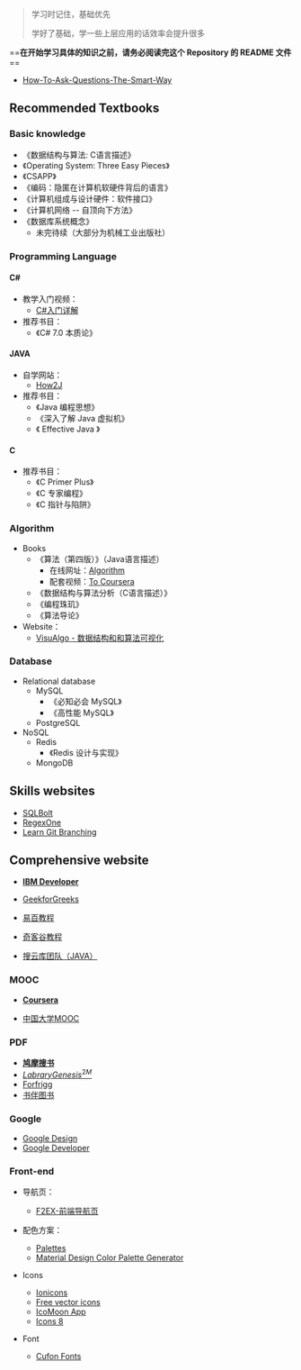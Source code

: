 > 学习时记住，基础优先
>
> 学好了基础，学一些上层应用的话效率会提升很多

==**在开始学习具体的知识之前，请务必阅读完这个 Repository 的 README 文件**==

- [How-To-Ask-Questions-The-Smart-Way](https://github.com/tvvocold/How-To-Ask-Questions-The-Smart-Way#原文how-to-ask-questions-the-smart-way)

## Recommended Textbooks

### Basic knowledge

- 《数据结构与算法: C语言描述》
- 《Operating System: Three Easy Pieces》
- 《CSAPP》
- 《编码：隐匿在计算机软硬件背后的语言》
- 《计算机组成与设计硬件：软件接口》
- 《计算机网络 -- 自顶向下方法》
- 《数据库系统概念》
  - 未完待续（大部分为机械工业出版社）

### Programming Language

#### C#

- 教学入门视频：
  - [C#入门详解](https://www.bilibili.com/video/av1422127/?p=2)
- 推荐书目：
  - 《C# 7.0 本质论》

#### JAVA

- 自学网站：
  - [How2J](https://how2j.cn/)
- 推荐书目：
  - 《Java 编程思想》
  - 《深入了解 Java 虚拟机》
  - 《 Effective Java 》

#### C

- 推荐书目：
  - 《C Primer Plus》
  - 《C 专家编程》
  - 《C 指针与陷阱》

### Algorithm

- Books
  - 《算法（第四版）》（Java语言描述）
    - 在线网址：[Algorithm](https://algs4.cs.princeton.edu/home/)
    - 配套视频：[To Coursera](https://www.coursera.org/learn/algorithms-part1)
  - 《数据结构与算法分析（C语言描述）》
  - 《编程珠玑》
  - 《算法导论》
- Website：
  - [VisuAlgo - 数据结构和和算法可视化](https://visualgo.net/zh)

### Database

- Relational database
  - MySQL
    - 《必知必会 MySQL》
    - 《高性能 MySQL》
  - PostgreSQL
- NoSQL
  - Redis
    - 《Redis 设计与实现》
  - MongoDB

## Skills websites

- [SQLBolt](https://sqlbolt.com/)
- [RegexOne](https://regexone.com/)
- [Learn Git Branching](https://learngitbranching.js.org/)

## Comprehensive website

- [**IBM Developer**](https://www.ibm.com/developerworks/cn/)

- [GeekforGreeks](https://www.geeksforgeeks.org/)
- [易百教程](https://www.yiibai.com/)
- [奇客谷教程](https://www.qikegu.com/)
- [搜云库团队（JAVA）](https://tech.souyunku.com/)

### MOOC

- [**Coursera**](https://www.coursera.org/)

- [中国大学MOOC](https://www.icourse163.org/)

### PDF

- [**鸠摩搜书**](https://www.jiumodiary.com/)
- [$Labrary Genesis^{2M}$](http://gen.lib.rus.ec/)
- [Forfrigg](http://cache9.pinboard.in/williamwoo/321bfa6009b27416727f/#gsc.tab=0)
- [书伴图书](https://bookfere.com/search)

### Google

- [Google Design](https://design.google/)
- [Google Developer](https://developers.google.cn/)

### Front-end

- 导航页：
  - [F2EX-前端导航页](http://hao.f2ex.cn/)

- 配色方案：
  - [Palettes](https://flatuicolors.com/)
  - [Material Design Color Palette Generator](https://www.materialpalette.com/)

- Icons
  - [Ionicons](https://ionicons.com/)
  - [Free vector icons](https://www.flaticon.com/)
  - [IcoMoon App](https://icomoon.io/app/#/select)
  - [Icons 8](https://icons8.com/)

- Font
  - [Cufon Fonts](https://www.cufonfonts.com/)